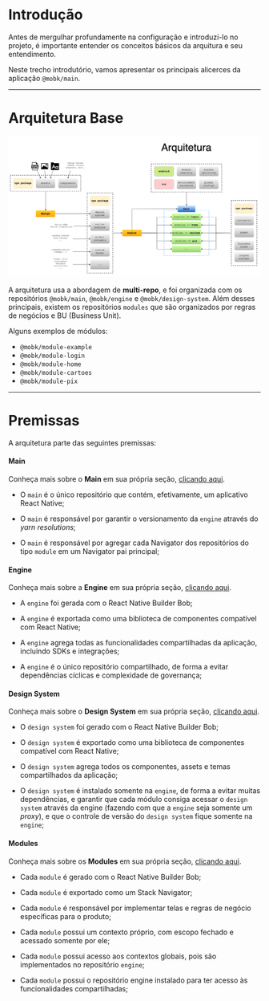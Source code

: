 # Introdução

Antes de mergulhar profundamente na configuração e introduzí-lo no projeto, é importante entender os conceitos básicos da arquitura e seu entendimento.

Neste trecho introdutório, vamos apresentar os principais alicerces da aplicação `@mobk/main`.

---

# Arquitetura Base

![Alt text](./img/arch.png 'Arquitetura')

A arquitetura usa a abordagem de **multi-repo**, e foi organizada com os repositórios `@mobk/main`, `@mobk/engine` e `@mobk/design-system`. Além desses principais, existem os repositórios `modules` que são organizados por regras de negócios e BU (Business Unit).

Alguns exemplos de módulos:

- `@mobk/module-example`
- `@mobk/module-login`
- `@mobk/module-home`
- `@mobk/module-cartoes`
- `@mobk/module-pix`

---

# Premissas

A arquitetura parte das seguintes premissas:

#### Main

Conheça mais sobre o **Main** em sua própria seção, [clicando aqui](./about.md).

- O `main` é o único repositório que contém, efetivamente, um aplicativo React Native;

- O `main` é responsável por garantir o versionamento da `engine` através do _yarn resolutions_;

- O `main` é responsável por agregar cada Navigator dos repositórios do tipo `module` em um Navigator pai principal;

#### Engine

Conheça mais sobre a **Engine** em sua própria seção, [clicando aqui](./about.md).

- A `engine` foi gerada com o React Native Builder Bob;

- A `engine` é exportada como uma biblioteca de componentes compatível com React Native;

- A `engine` agrega todas as funcionalidades compartilhadas da aplicação, incluindo SDKs e integrações;

- A `engine` é o único repositório compartilhado, de forma a evitar dependências cíclicas e complexidade de governança;

#### Design System

Conheça mais sobre o **Design System** em sua própria seção, [clicando aqui](./about.md).

- O `design system` foi gerado com o React Native Builder Bob;

- O `design system` é exportado como uma biblioteca de componentes compatível com React Native;

- O `design system` agrega todos os componentes, assets e temas compartilhados da aplicação;

- O `design system` é instalado somente na `engine`, de forma a evitar muitas dependências, e garantir que cada módulo consiga acessar o `design system` através da engine (fazendo com que a `engine` seja somente um _proxy_), e que o controle de versão do `design system` fique somente na `engine`;

#### Modules

Conheça mais sobre os **Modules** em sua própria seção, [clicando aqui](./about.md).

- Cada `module` é gerado com o React Native Builder Bob;

- Cada `module` é exportado como um Stack Navigator;

- Cada `module` é responsável por implementar telas e regras de negócio específicas para o produto;

- Cada `module` possui um contexto próprio, com escopo fechado e acessado somente por ele;

- Cada `module` possui acesso aos contextos globais, pois são implementados no repositório `engine`;

- Cada `module` possui o repositório engine instalado para ter acesso às funcionalidades compartilhadas;
